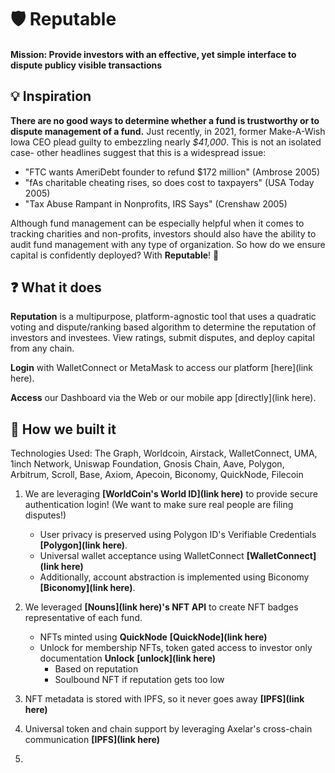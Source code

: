 # 🛡 Reputable 

#### Mission: Provide investors with an effective, yet simple interface to dispute publicy visible transactions

## 💡 Inspiration 

**There are no good ways to determine whether a fund is trustworthy or to dispute management of a fund.** Just recently, in 2021, former Make-A-Wish Iowa CEO plead guilty to embezzling nearly *$41,000*. This is not an isolated case- other headlines suggest that this is a widespread issue:

* "FTC wants AmeriDebt founder to refund $172 million" (Ambrose 2005)
* "fAs charitable cheating rises, so does cost to taxpayers" (USA Today 2005) 
* "Tax Abuse Rampant in Nonprofits, IRS Says" (Crenshaw 2005) 

Although fund management can be especially helpful when it comes to tracking charities and non-profits, investors should also have the ability to audit fund management with any type of organization. So how do we ensure capital is confidently deployed? With **Reputable**! 🤖

## ❓ What it does

**Reputation** is a multipurpose, platform-agnostic tool that uses a quadratic voting and dispute/ranking based algorithm to determine the reputation of investors and investees. View ratings, submit disputes, and deploy capital from any chain.

**Login** with WalletConnect or MetaMask to access our platform [here](link here).

**Access** our Dashboard via the Web or our mobile app [directly](link here).

## 🚧 How we built it 

Technologies Used: The Graph, Worldcoin, Airstack, WalletConnect, UMA, 1inch Network, Uniswap Foundation, Gnosis Chain, Aave, Polygon, Arbitrum, Scroll, Base, Axiom, Apecoin, Biconomy, QuickNode, Filecoin

1. We are leveraging **[WorldCoin's World ID](link here)** to provide secure authentication login! (We want to make sure real people are filing disputes!)
   - User privacy is preserved using Polygon ID's Verifiable Credentials **[Polygon](link here)**.
   - Universal wallet acceptance using WalletConnect **[WalletConnect](link here)**
   - Additionally, account abstraction is implemented using Biconomy  **[Biconomy](link here)**.

3. We leveraged **[Nouns](link here)'s NFT API** to create NFT badges representative of each fund.
   - NFTs minted using **QuickNode** **[QuickNode](link here)**
   - Unlock for membership NFTs, token gated access to investor only documentation **Unlock** **[unlock](link here)**
       - Based on reputation
       - Soulbound NFT if reputation gets too low     
     
5. NFT metadata is stored with IPFS, so it never goes away **[IPFS](link here)**
   
7. Universal token and chain support by leveraging Axelar's cross-chain communication  **[IPFS](link here)**

      
9. 

